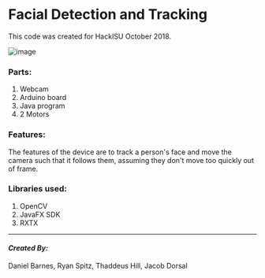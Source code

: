 # Facial Detection and Tracking

This code was created for HackISU October 2018.

![image](https://user-images.githubusercontent.com/31489642/47264432-ed10e080-d4dc-11e8-971d-79e9f892a593.png)

### Parts:
1. Webcam
2. Arduino board
3. Java program
4. 2 Motors

### Features:
The features of the device are to track a person's face and move the camera such that it follows them, assuming they don't move too quickly out of frame.

### Libraries used:
1. OpenCV
2. JavaFX SDK
3. RXTX

-------------------------------------------------------------------------------------------------------
#### *Created By:*
Daniel Barnes,
Ryan Spitz,
Thaddeus Hill,
Jacob Dorsal
